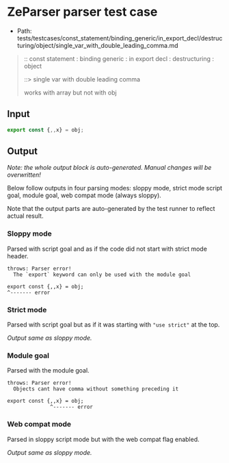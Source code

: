 # ZeParser parser test case

- Path: tests/testcases/const_statement/binding_generic/in_export_decl/destructuring/object/single_var_with_double_leading_comma.md

> :: const statement : binding generic : in export decl : destructuring : object
>
> ::> single var with double leading comma
>
> works with array but not with obj

## Input

`````js
export const {,,x} = obj;
`````

## Output

_Note: the whole output block is auto-generated. Manual changes will be overwritten!_

Below follow outputs in four parsing modes: sloppy mode, strict mode script goal, module goal, web compat mode (always sloppy).

Note that the output parts are auto-generated by the test runner to reflect actual result.

### Sloppy mode

Parsed with script goal and as if the code did not start with strict mode header.

`````
throws: Parser error!
  The `export` keyword can only be used with the module goal

export const {,,x} = obj;
^------- error
`````

### Strict mode

Parsed with script goal but as if it was starting with `"use strict"` at the top.

_Output same as sloppy mode._

### Module goal

Parsed with the module goal.

`````
throws: Parser error!
  Objects cant have comma without something preceding it

export const {,,x} = obj;
              ^------- error
`````


### Web compat mode

Parsed in sloppy script mode but with the web compat flag enabled.

_Output same as sloppy mode._
